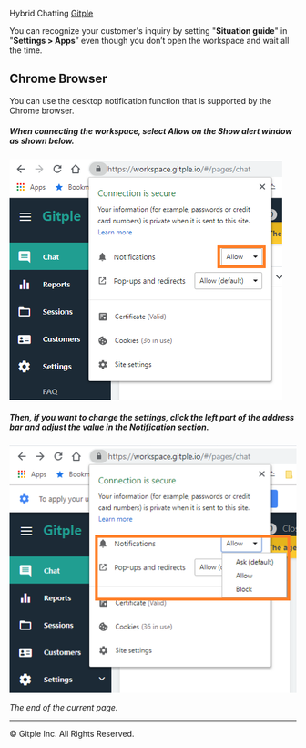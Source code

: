 Hybrid Chatting [Gitple](https://gitple.io/en)


You can recognize your customer's inquiry by setting   "**Situation guide**" in "**Settings > Apps**” even though you don’t open the workspace and wait all the time.


## Chrome Browser
You can use the desktop notification function that is supported by the Chrome browser.

##### When connecting the workspace, select Allow on the Show alert window as shown below.
  ![Chrome Push](assets/images/alerts/wsSettingChromePush.png)

##### Then, if you want to change the settings, click the left part of the address bar and adjust the value in the Notification section.
  ![Chrome Push On](assets/images/alerts/wsSettingChromePushOn.png)
  
*The end of the current page.*

---

© Gitple Inc. All Rights Reserved.
